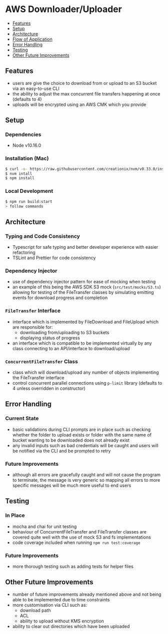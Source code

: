 # AWS Downloader/Uploader

- [Features](#features)
- [Setup](#setup)
- [Architecture](#architecture)
- [Flow of Application](#flow-of-application)
- [Error Handling](#error-handling)
- [Testing](#testing)
- [Other Future Improvements](#other-future-improvements)

## Features
- users are give the choice to download from or upload to an S3 bucket via an easy-to-use CLI
- the ability to adjust the max concurrent file transfers happening at once (defaults to 4)
- uploads will be encrypted using an AWS CMK which you provide

## Setup

### Dependencies
- Node v10.16.0

### Installation (Mac)
```sh
$ curl -o- https://raw.githubusercontent.com/creationix/nvm/v0.33.0/install.sh | bash
$ nvm intall
$ npm install
```

### Local Development
```sh
$ npm run build:start
> follow commands
```

## Architecture

### Typing and Code Consistency
- Typescript for safe typing and better developer experience with easier refactoring
- TSLint and Prettier for code consistency

### Dependency Injector
- use of dependency injector pattern for ease of mocking when testing
- an example of this being the AWS SDK S3 mock (`src/test/mocks/S3.ts`) allowing for testing of the FileTransfer classes by simulating emitting events for download progress and completion

### `FileTransfer` Interface
- interface which is implemented by FileDownload and FileUpload which are responsible for:
    - downloading from/uploading to S3 buckets
    - displaying status of progress
- an interface which is compatible to be implemented virtually by any class connecting to an API/interface to download/upload

### `ConcurrentFileTransfer` Class
- class which will download/upload any number of objects implementing the FileTransfer interface
- control concurrent parallel connections using `p-limit` library (defaults to 4 unless overridden in constructor)

## Error Handling

### Current State
- basic validations during CLI prompts are in place such as checking whether the folder to upload exists or folder with the same name of bucket wanting to be downloaded does not already exist
- any invalid inputs such as bad credentials will be caught and users will be notified via the CLI and be prompted to retry

### Future Improvements
- although all errors are gracefully caught and will not cause the program to terminate, the message is very generic so mapping all errors to more specific messages will be much more useful to end users

## Testing

### In Place
- mocha and chai for unit testing
- behaviour of ConcurrentFileTransfer and FileTransfer classes are covered quite well with the use of mock S3 and fs implementations
- code coverage included when running `npm run test:coverage`

### Future Improvements
- more thorough testing such as adding tests for helper files

## Other Future Improvements
- number of future improvements already mentioned above and not being able to be implemented due to time constraints
- more customisation via CLI such as:
  - download path
  - ACL
  - ability to upload without KMS encryption
- ability to clear out directories which have been uploaded
